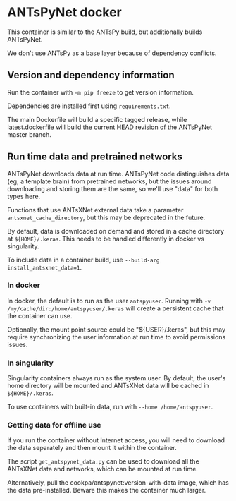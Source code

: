 # ANTsPyNet docker

This container is similar to the ANTsPy build, but additionally builds
ANTsPyNet.

We don't use ANTsPy as a base layer because of dependency conflicts.


## Version and dependency information

Run the container with `-m pip freeze` to get version information.

Dependencies are installed first using `requirements.txt`.

The main Dockerfile will build a specific tagged release, while
latest.dockerfile will build the current HEAD revision of the ANTsPyNet master
branch.


## Run time data and pretrained networks

ANTsPyNet downloads data at run time. ANTsPyNet code distinguishes data (eg, a
template brain) from pretrained networks, but the issues around downloading and
storing them are the same, so we'll use "data" for both types here.

Functions that use ANTsXNet external data take a parameter
`antsxnet_cache_directory`, but this may be deprecated in the future.

By default, data is downloaded on demand and stored in a cache directory at
`${HOME}/.keras`. This needs to be handled differently in docker vs singularity.

To include data in a container build, use `--build-arg install_antsxnet_data=1`.


### In docker

In docker, the default is to run as the user `antspyuser`. Running with `-v
/my/cache/dir:/home/antspyuser/.keras` will create a persistent cache that the
container can use.

Optionally, the mount point source could be "${USER}/.keras", but this may
require synchronizing the user information at run time to avoid permissions
issues.


### In singularity

Singularity containers always run as the system user. By default, the user's
home directory will be mounted and ANTsXNet data will be cached in
`${HOME}/.keras`.

To use containers with built-in data, run with `--home /home/antspyuser`.


### Getting data for offline use

If you run the container without Internet access, you will need to download the
data separately and then mount it within the container.

The script `get_antspynet_data.py` can be used to download all the ANTsXNet data
and networks, which can be mounted at run time.

Alternatively, pull the cookpa/antspynet:version-with-data image, which has the
data pre-installed. Beware this makes the container much larger.
